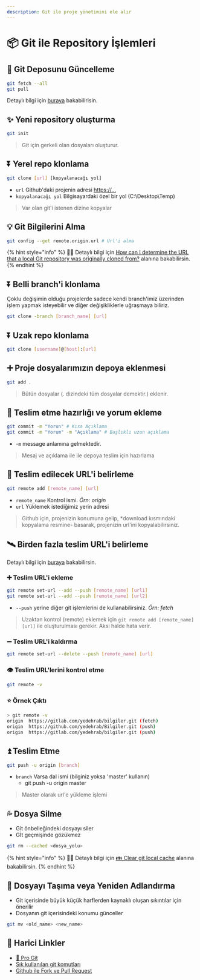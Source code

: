 ```yaml
---
description: Git ile proje yönetimini ele alır
---
```


# 📦 Git ile Repository İşlemleri

## 🔄 Git Deposunu Güncelleme

```bash
git fetch --all
git pull
```

Detaylı bilgi için [buraya](https://www.atlassian.com/git/tutorials/setting-up-a-repository/git-clone) bakabilirisin.

## ✨ Yeni repository oluşturma

```bash
git init
```

> Git için gerkeli olan dosyaları oluşturur.

## ⏬ Yerel repo klonlama

```bash
git clone [url] [kopyalanacağı yol]
```

* `url` Github'daki projenin adresi [https://...](https://..)
* `kopyalanacağı yol` Bilgisayardaki özel bir yol (C:\Desktop\Temp)

> Var olan git'i istenen dizine kopyalar

## 💡 Git Bilgilerini Alma

```bash
git config --get remote.origin.url # Url'i alma
```

{% hint style="info" %}
‍🧙‍♂ Detaylı bilgi için [How can I determine the URL that a local Git repository was originally cloned from?](https://stackoverflow.com/questions/4089430/how-can-i-determine-the-url-that-a-local-git-repository-was-originally-cloned-fr) alanına bakabilirsin.
{% endhint %}

## ⏬ Belli branch'i klonlama

Çoklu değişimin olduğu projelerde sadece kendi branch'imiz üzerinden işlem yapmak isteyebilir ve diğer değişikliklerle uğraşmaya biliriz.

```bash
git clone -branch [branch_name] [url]
```

## ⏬ Uzak repo klonlama

```bash
git clone [username]@[host]:[url]
```

## ➕ Proje dosyalarımızın depoya eklenmesi

```bash
git add .
```

> Bütün dosyalar (. dizindeki tüm dosyalar demektir.) eklenir.

## 💬 Teslim etme hazırlığı ve yorum ekleme

```bash
git commit -m "Yorun" # Kısa Açıklama
git commit -m "Yorum" -m "Açıklama" # Başlıklı uzun açıklama
```

* \-`m` message anlamına gelmektedir.

> Mesaj ve açıklama ile ile depoya teslim için hazırlama

## 🔗 Teslim edilecek URL'i belirleme

```bash
git remote add [remote_name] [url]
```

* `remote_name` Kontrol ismi. _Örn: origin_
* `url` Yüklemek istediğimiz yerin adresi

> Github için, projenizin konumuna gelip, \*download kısmındaki kopyalama resmine- basarak, projenizin url'ini kopyalabilirsiniz.

## 🛰️ Birden fazla teslim URL'i belirleme

Detaylı bilgi için [buraya](https://stackoverflow.com/a/14290145) bakabilirsin.

### ➕ Teslim URL'i ekleme

```bash
git remote set-url --add --push [remote_name] [url1]
git remote set-url --add --push [remote_name] [url2]
```

* `--push` yerine diğer git işlemlerini de kullanabilirsiniz. _Örn: fetch_

> Uzaktan kontrol (remote) eklemek için `git remote add [remote_name] [url]` ile oluşturulması gerekir. Aksi halde hata verir.

### ➖ Teslim URL'i kaldırma

```bash
git remote set-url --delete --push [remote_name] [url]
```

### 👁️ Teslim URL'lerini kontrol etme

```bash
git remote -v
```

### ⭐ Örnek Çıktı

```bash
> git remote -v
origin  https://gitlab.com/yedehrab/bilgiler.git (fetch)
origin  https://github.com/yedehrab/Bilgiler.git (push)
origin  https://gitlab.com/yedehrab/bilgiler.git (push)
```

## ⏫ Teslim Etme

```bash
git push -u origin [branch]
```

* `branch` Varsa dal ismi (bilginiz yoksa 'master' kullanın)
  * git push -u origin master

> Master olarak url'e yükleme işlemi

## 💦 Dosya Silme

* Git önbelleğindeki dosyayı siler
* Gİt geçmişinde gözükmez

```bash
git rm --cached <dosya_yolu>
```

{% hint style="info" %}
‍🧙‍♂ Detaylı bilgi için [👪 Clear git local cache](https://stackoverflow.com/a/41863575/9770490) alanına bakabilirsin.
{% endhint %}

## 🚚 Dosyayı Taşıma veya Yeniden Adlandırma

* Git içerisinde büyük küçük harflerden kaynaklı oluşan sıkıntılar için önerilir
* Dosyanın git içerisindeki konumu günceller

```bash
git mv <old_name> <new_name>
```

## 🔗 Harici Linkler

* [📕 Pro Git](https://drive.google.com/open?id=12bYrrbB2ESt531bYWnddf5NpEg2\_fGzl)
* [Sık kullanılan git komutları](https://github.com/joshnh/Git-Commands)
* [Github ile Fork ve Pull Request](https://medium.com/@noteCe/github-ile-fork-ve-pull-request-be6077342834)
